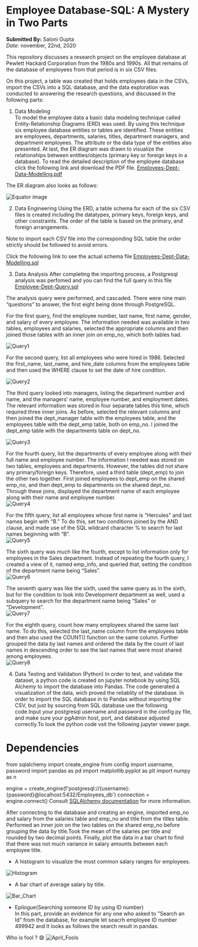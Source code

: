# Employee Database-SQL: A Mystery in Two Parts

**Submitted By:** Saloni Gupta\
_Date_: november, 22nd, 2020 

This repository discusses a research project on the employee database at Pewlett Hackard Corporation from the 1980s and 1990s. All that remains of the database of employees from that period is in six CSV files. <br/>

On this project, a table was created that holds employees data in the CSVs, import the CSVs into a SQL database, and the data exploration was conducted to answering the research questions, and discussed in the following parts: <br/>

1. Data Modeling <br/>
To model the employee data a basic data modeling technique called Entity-Relationship Diagrams (ERD) was used. By using this technique six employee database entities or tables are identified. These entities are employees, departments, salaries, titles, department managers, and department employees. The attribute or the data type of the entities also presented. At last, the ER diagram was drawn to visualize the relationships between entities/objects (primary key or foreign keys in a database). To read the detailed description of the employee database click the following link and download the PDF file. [Employees-Dept-Data-Modelling.pdf](./EmployeeSQL/Data_Modeling-ERD/Employees-Dept-Data-Modelling.pdf)

 The ER diagram also looks as follows:

![Equator image](./EmployeeSQL/Images/Employees-Dept-ERD.png)


2. Data Engineering
Using the ERD, a table schema for each of the six CSV files is created including the datatypes, primary keys, foreign keys, and other constraints.
The order of the table is based on the primary, and foreign arrangements.

 Note to import each CSV file into the corresponding SQL table the order strictly should be followed to avoid errors.

 Click the following link to see the actual schema file [Employees-Dept-Data-Modelling.sql](./EmployeeSQL/Data_Modeling-ERD/Employees-Dept-Data-Modelling-ERD_exportedfile.sql) 

3. Data Analysis
After completing the importing process, a Postgresql analysis was perfomed and you can find the full query in this file [Employee-Dept-Query.sql](./EmployeeSQL/Data_Analysis/Employee-Dept-Query.sql) </br>

 The analysis query were performed, and cascaded. There were nine main “questions” to answer, the first eight being done through PostgreSQL.

For the first query, find the employee number, last name, first name, gender, and salary of every employee. The information needed was available in two tables, employees and   salaries, selected the appropriate columns and then joined those tables with an inner join on emp_no, which both tables had. </br>
 
![Query1](./EmployeeSQL/Images/Query1.PNG) </br>

For the second query, list all employees who were hired in 1986. Selected the first_name, last_name, and hire_date columns from the employees table and then used the WHERE     clause to set the date of hire condition. </br>
 
![Query2](./EmployeeSQL/Images/Query2.PNG) </br>

The third query looked into managers, listing the department number and name, and the managers’ name, employee number, and employment dates. The relevant information was stored in four separate tables this time, which required three inner joins. As before, selected the relevant columns and then joined the dept_manager table with the employees table, and the employees table with the dept_emp table, both on emp_no. I joined the dept_emp table with the departments table on dept_no. </br>

![Query3](./EmployeeSQL/Images/Query3.PNG)

For the fourth query, list the departments of every employee along with their full name and employee number. The information I needed was stored on two tables, employees and departments. However, the tables did not share any primary/foreign keys. Therefore, used a third table (dept_emp) to join the other two together. First joined employees to dept_emp on the shared emp_no, and then dept_emp to departments on the shared dept_no. Through these joins, displayed the department name of each employee along with their name and employee number. </br>
![Query4](./EmployeeSQL/Images/Query4.PNG) </br>

For the fifth query, list all employees whose first name is "Hercules" and last names begin with "B." To do this, set two conditions joined by the AND clause, and made use of the SQL wildcard character % to search for last names beginning with “B”. </br>
![Query5](./EmployeeSQL/Images/Query5.PNG) </br>

The sixth query was much like the fourth, except to list information only for employees in the Sales department. Instead of repeating the fourth query, I created a view of it, named emp_info, and queried that, setting the condition of the department name being “Sales”. </br>
![Query6](./EmployeeSQL/Images/Query6.PNG) </br>

The seventh query was like the sixth, used the same query as in the sixth, but for the condition to look into Development department as well, used a subquery to search for the department name being “Sales” or “Development”. </br>
![Query7](./EmployeeSQL/Images/Query7.PNG) </br>

For the eighth query, count how many employees shared the same last name. To do this, selected the last_name column from the employees table and then also used the COUNT() function on the same column. Further grouped the data by last names and ordered the data by the count of last names in descending order to see the last names that were most shared among employees. </br>
![Query8](./EmployeeSQL/Images/Query8.PNG) </br>

4. Data Testing and Validation (Python)
In order to test, and validate the dataset, a python code is created on jupyter notebook by using SQL Alchemy to import the database into Pandas. The code generated a visualization of the data, wich proved the reliablity of the database. In order to import the SQL database in to Pandas without importing the CSV, but just by sourcing from SQL database use the following code.Input your postgresql username and password in the config.py file, and make sure your pgAdmin host, port, and database adjusted correctly.To look the python code vsit the following jupyter viewer page.

# Dependencies
from sqlalchemy import create_engine
from config import username, password
import pandas as pd
import matplotlib.pyplot as plt
import numpy as n

engine = create_engine(f'postgresql://{username}:{password}@localhost:5432/Employees_db')
connection = engine.connect()
Consult [SQLAlchemy documentation](https://docs.sqlalchemy.org/en/14/core/engines.html#postgresql) for more information. </br>

After connecting to the database and creating an engine, imported emp_no and salary from the salaries table and emp_no and title from the titles table. Performed an inner join on the two tables on the shared emp_no before grouping the data by title.Took the mean of the salaries per title and rounded by two decimal points. Finally, plot the data in a bar chart to find that there was not much variance in salary amounts between each employee title. </br>

- A histogram to visualize the most common salary ranges for employees. </br>

![Histogram](./EmployeeSQL/Images/employee_salary_distribution.png)

- A bar chart of average salary by title. </br>

![Bar_Chart](./EmployeeSQL/Images/average_salary_by_title.png)

- Epilogue(Searching someone ID by using ID number) </br>
In this part, provide an evidence for any one who asked to "Search an Id" from the database, for example let seacrh employee ID number 499942 and It looks as follows the search result in pandas.

 Who is fool ? 😄
![April_Fools](./EmployeeSQL/Images/April_Fools.png)
 

